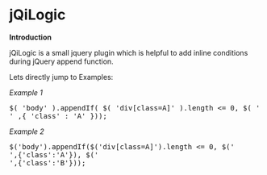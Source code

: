 jQiLogic
========

**Introduction**

jQiLogic is a small jquery plugin which is helpful to add inline conditions during jQuery append function.

Lets directly jump to Examples:
  
*Example 1*
<pre>
$( 'body' ).appendIf( $( 'div[class=A]' ).length <= 0, $( '<div>' ,{ 'class' : 'A' }));  
</pre>
  
*Example 2*
<pre>
$('body').appendIf($('div[class=A]').length <= 0, $('<div>',{'class':'A'}), $('<div>',{'class':'B'}));  
</pre>